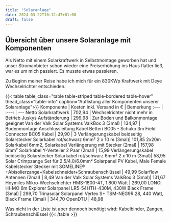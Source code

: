 ```yaml
---
title: "Solaranlage"
date: 2024-03-22T10:12:47+01:00
draft: false
---
```


## Übersicht über unsere Solaranlage mit Komponenten

Als Netto mit einem Solarkraftwerk in Selbstmontage geworben hat und unser Stromanbieter schon wieder eine Preiserhöhung ins Haus flatter ließ, war es um mich passiert. Es musste etwas passieren.

<!--more-->

Zu Beginn meiner Reise habe ich mich für ein 830KWp Kraftwerk mit Deye Wechselrichter entschieden.

{{< table table_class="table table-striped table-bordered table-hover" thead_class="table-info" caption="Auflistung aller Komponenten unserer Solaranlage">}}
Komponente | Kosten inkl. Versand іn € | Bemerkung
:--- | :---: | ---
Netto Solarkraftwerk | 702,94 | Wechselrichter nicht mehr in Betrieb
Juskys Aufständerung | 299,98  | Zur Boden und Balkonmontage geeignet
Van der Valk Solar Systems ValkBox 3  (3mal) | 134,97 | Bodenmontage
Anschlussleitung Kabel Betteri BC05 - Schuko 3m Field Connector BC05 Kabel | 29,90 |
3
Verlängerungskabel beidseitig Solarstecker Solarkabel rot/schwarz 6mm² 2 x 10 m (3mal)| 101,85
2x20m Solarkabel 6mm2, Solarkabel Verlängerung mit Stecker (2mal) | 157,98
6mm² Solarkabel Y-Verteiler 2 Paar (2mal) | 15,99
Verlängerungskabel beidseitig Solarstecker Solarkabel rot/schwarz 6mm² 2 x 10 m (3mal)| 58,95
Solar Crimpzange Set für 2.5/4.0/6.0mm² Solarpanel PV Kabel, Male Female Kabelstecker Stecker mit SOMELINE® +Abisolierzange+Kabelschneider+Schraubenschlüssel | 49,99
Solarflow Antennen (2mal) | 8,49
Van der Valk Solar Systems ValkBox 3 (3mal)| 131,67
Hoymiles Mikro-Wechselrichter HMS-1800-4T, 1.800 Watt | 269,00
LONGi HI-MO 6m Explorer Solarpanel LR5-54HTH-430M, 430W Black Frame (3mal) | 299,70
Trinasolar Solarpanel Vertex S+ TSM-NEG9R.28, 440 Watt, Black Frame (3mal) | 344,70
OpenDTU | 48,98

Was nicht in der Liste ist aber dennoch benötigt wird:
Kabelbinder, Zangen, Schraubenschlüssel
{{< /table >}}
